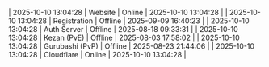 | 2025-10-10 13:04:28 | Website | Online | 2025-10-10 13:04:28 |
| 2025-10-10 13:04:28 | Registration | Offline | 2025-09-09 16:40:23 |
| 2025-10-10 13:04:28 | Auth Server | Offline | 2025-08-18 09:33:31 |
| 2025-10-10 13:04:28 | Kezan (PvE) | Offline | 2025-08-03 17:58:02 |
| 2025-10-10 13:04:28 | Gurubashi (PvP) | Offline | 2025-08-23 21:44:06 |
| 2025-10-10 13:04:28 | Cloudflare | Online | 2025-10-10 13:04:28 |
